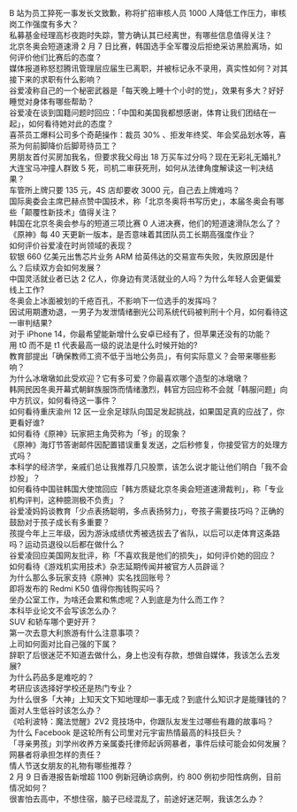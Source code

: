 B 站为员工猝死一事发长文致歉，称将扩招审核人员 1000 人降低工作压力，审核岗工作强度有多大？  
私募基金经理高杉夜跑时失踪，警方确认其已经离世，有哪些信息值得关注？  
北京冬奥会短道速滑 2 月 7 日比赛，韩国选手全军覆没后拒绝采访黑脸离场，如何评价他们比赛后的态度？  
媒体报道称怒怼腾讯管理层应届生已离职，并被标记永不录用，真实性如何？对其接下来的求职有什么影响？  
谷爱凌称自己的一个秘密武器是「每天晚上睡十个小时的觉」，效果有多大？好好睡觉对身体有哪些帮助？  
谷爱凌在谈到国籍问题时回应：「中国和美国我都想感谢，体育让我们团结在一起」，如何看待她对此的态度？  
喜茶员工爆料公司多个奇葩操作：裁员 30% 、拒发年终奖、年会奖品划水等，喜茶为何前脚降价后脚苛待员工？  
男朋友首付买房加我名，但要求我父母出 18 万买车过分吗？现在无彩礼无婚礼?  
大连宝马冲撞人群致 5 死，司机二审获死刑，如何从法律角度解读这一判决结果？  
车管所上牌只要 135 元，4S 店却要收 3000 元，自己去上牌难吗？  
国际奥委会主席巴赫点赞中国技术，称「北京冬奥将书写历史」，本届冬奥会有哪些「颠覆性新技术」值得关注？  
韩国在北京冬奥会参与的短道三项比赛 0 人进决赛，他们的短道速滑队怎么了？  
《原神》每 40 天更新一版本，是否意味着其团队员工长期高强度作业？  
如何评价谷爱凌在时尚领域的表现？  
软银 660 亿美元出售芯片业务 ARM 给英伟达的交易宣布失败，失败原因是什么？后续双方会如何发展？  
中国灵活就业者已达 2 亿人，你身边有灵活就业的人吗？为什么年轻人会更偏爱线上工作?  
冬奥会上冰面被划的千疮百孔，不影响下一位选手的发挥吗？  
因试用期遭劝退，一男子为发泄情绪删光公司系统代码被判刑十个月，如何看待这一审判结果?  
对于 iPhone 14，你最希望能新增什么安卓已经有了，但苹果还没有的功能？  
用 t0 而不是 t1 代表最高一级的说法是什么时候开始的?  
教育部提出「确保教师工资不低于当地公务员」，有何实际意义？会带来哪些影响？  
为什么冰墩墩如此受欢迎？它有多可爱？你最喜欢哪个造型的冰墩墩？  
韩网民因冬奥开幕式朝鲜族服饰而情绪激烈，韩官方回应称不会就「韩服问题」向中方抗议，如何看待这一事件？  
如何看待重庆渝州 12 区一业余足球队向国足发起挑战，如果国足真的应战了，你更看好谁?  
如何看待《原神》玩家把主角荧称为「爷」的现象？  
《原神》海灯节答谢邮件因配置错误重复发送，之后秒修复，你接受官方的处理方式吗？  
本科学的经济学，亲戚们总让我推荐几只股票，该怎么说才能让他们明白「我不会炒股」？  
如何看待中国驻韩国大使馆回应「韩方质疑北京冬奥会短道速滑裁判」，称「专业机构评判，这种臆测极不负责」？  
谷爱凌妈妈谈教育「少点表扬聪明，多点表扬努力」，夸孩子需要技巧吗？正确的鼓励对于孩子成长有多重要？  
孩提今年上三年级，因为游泳成绩优秀被选拔去了省队，以后可以走体育这条路吗？运动员退役以后都在做什么？  
谷爱凌回应美国网友批评，称「不喜欢我是他们的损失」，如何评价她的回应？  
如何看待《游戏机实用技术》杂志延期传闻并被官方人员辟谣？  
为什么那么多玩家支持《原神》实名找回账号？  
即将发布的 Redmi K50 值得你掏钱购买吗？  
坐办公室工作，为啥还会累和焦虑呢？人到底是为什么而工作？  
本科毕业论文不会写该怎么办？  
SUV 和轿车哪个更好开？  
第一次去意大利旅游有什么注意事项？  
上司如何面对比自己强的下属？  
辞职了后很迷茫不知道去做什么，身上也没有存款，想做自媒体，我该怎么去发展?  
为什么药品多是难吃的？  
考研应该选择好学校还是热门专业？  
为什么很多「大神」上知天文下知地理却一事无成？到底什么知识才是能赚钱的？  
面对人生低谷时该怎么办？  
《哈利波特：魔法觉醒》2V2 竞技场中，你跟队友发生过哪些有趣的故事吗？  
为什么 Facebook 是这轮所有公司里对元宇宙热情最高的科技巨头？  
「寻亲男孩」刘学州收养方亲属委托律师起诉网暴者，事件后续可能会如何发展？网暴者将承担怎样的责任？  
情人节送女朋友的礼物有哪些推荐？  
2 月 9 日香港报告新增超 1100 例新冠确诊病例，约 800 例初步阳性病例，目前情况如何？  
很害怕去高中，不想住宿，脑子已经混乱了，前途好迷茫啊，我该怎么办？  
